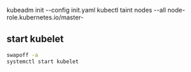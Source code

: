 kubeadm init --config init.yaml
kubectl taint nodes --all node-role.kubernetes.io/master-

## start kubelet

``` sh
swapoff -a
systemctl start kubelet
```